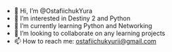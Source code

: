 - 👋 Hi, I’m @OstafiichukYura
- 👀 I’m interested in Destiny 2 and Python
- 🌱 I’m currently learning Python and Networking
- 💞️ I’m looking to collaborate on any learning projects
- 📫 How to reach me: ostafiichukyurii@gmail.com

<!---
OstafiichukYura/OstafiichukYura is a ✨ special ✨ repository because its `README.md` (this file) appears on your GitHub profile.
You can click the Preview link to take a look at your changes.
--->
